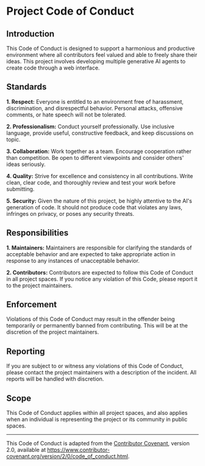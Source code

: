 # Project Code of Conduct

## Introduction
This Code of Conduct is designed to support a harmonious and productive environment where all contributors feel valued and able to freely share their ideas. This project involves developing multiple generative AI agents to create code through a web interface.

## Standards

**1. Respect:**
Everyone is entitled to an environment free of harassment, discrimination, and disrespectful behavior. Personal attacks, offensive comments, or hate speech will not be tolerated.

**2. Professionalism:**
Conduct yourself professionally. Use inclusive language, provide useful, constructive feedback, and keep discussions on topic.

**3. Collaboration:**
Work together as a team. Encourage cooperation rather than competition. Be open to different viewpoints and consider others' ideas seriously.

**4. Quality:**
Strive for excellence and consistency in all contributions. Write clean, clear code, and thoroughly review and test your work before submitting.

**5. Security:**
Given the nature of this project, be highly attentive to the AI's generation of code. It should not produce code that violates any laws, infringes on privacy, or poses any security threats.

## Responsibilities

**1. Maintainers:**
Maintainers are responsible for clarifying the standards of acceptable behavior and are expected to take appropriate action in response to any instances of unacceptable behavior.

**2. Contributors:**
Contributors are expected to follow this Code of Conduct in all project spaces. If you notice any violation of this Code, please report it to the project maintainers.

## Enforcement

Violations of this Code of Conduct may result in the offender being temporarily or permanently banned from contributing. This will be at the discretion of the project maintainers.

## Reporting

If you are subject to or witness any violations of this Code of Conduct, please contact the project maintainers with a description of the incident. All reports will be handled with discretion.

## Scope

This Code of Conduct applies within all project spaces, and also applies when an individual is representing the project or its community in public spaces.

---

This Code of Conduct is adapted from the [Contributor Covenant](https://www.contributor-covenant.org/), version 2.0, available at https://www.contributor-covenant.org/version/2/0/code_of_conduct.html.